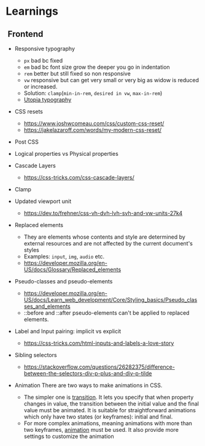 # Learnings

##  Frontend

- Responsive typography
  - `px` bad bc fixed
  - `em` bad bc font size grow the deeper you go in indentation
  - `rem` better but still fixed so non responsive
  - `vw` responsive but can get very small or very big as widow is reduced or increased.
  - Solution: `clamp`(`min-in-rem`, `desired in vw`, `max-in-rem`)
  - [Utopia typography](https://utopia.fyi/)
- CSS resets
  - <https://www.joshwcomeau.com/css/custom-css-reset/>
  - <https://jakelazaroff.com/words/my-modern-css-reset/>
- Post CSS
- Logical properties vs Physical properties
- Cascade Layers
  - <https://css-tricks.com/css-cascade-layers/>
- Clamp
- Updated viewport unit
  - <https://dev.to/frehner/css-vh-dvh-lvh-svh-and-vw-units-27k4>
- Replaced elements
  - They are elements whose contents and style are determined by external resources and are not affected by the current document's styles
  - Examples: `input`, `img`, `audio` etc.
  - <https://developer.mozilla.org/en-US/docs/Glossary/Replaced_elements>
- Pseudo-classes and pseudo-elements

  - <https://developer.mozilla.org/en-US/docs/Learn_web_development/Core/Styling_basics/Pseudo_classes_and_elements>
  - ::before and ::after pseudo-elements can't be applied to replaced elements.

- Label and Input pairing: implicit vs explicit
  - <https://css-tricks.com/html-inputs-and-labels-a-love-story>
- Sibling selectors
  - <https://stackoverflow.com/questions/26282375/difference-between-the-selectors-div-p-plus-and-div-p-tilde>
- Animation
  There are two ways to make animations in CSS.
  - The simpler one is [transition](https://developer.mozilla.org/en-US/docs/Web/CSS/transition). It lets you specify that when property changes in value, the transition between the initial value and the final value must be animated. It is suitable for straightforward animations which only have two states (or keyframes): initial and final.
  - For more complex animations, meaning animations with more than two keyframes, [animation](https://developer.mozilla.org/en-US/docs/Web/CSS/animation) must be used. It also provide more settings to customize the animation
